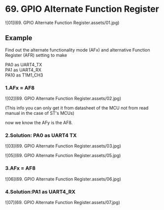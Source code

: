 # 69. GPIO Alternate Function Register



![01](69. GPIO Alternate Function Register.assets/01.jpg)

## Example

Find out the alternate functionality mode (AFx) and alternative Function Register (AFR) setting to make

PA0 as UART4_TX  
PA1 as UART4_RX  
PA10 as T1M1_CH3  

### 1.AFx = AF8

![02](69. GPIO Alternate Function Register.assets/02.jpg)

(This info you can only get it from datasheet of the MCU not from read manual in the case of ST's MCUs)

now we know the  AFy is the AF8.

### 2.Solution: PA0 as UART4 TX

![03](69. GPIO Alternate Function Register.assets/03.jpg)

![05](69. GPIO Alternate Function Register.assets/05.jpg)

### 3.AFx = AF8

![06](69. GPIO Alternate Function Register.assets/06.jpg)

### 4.Solution:PA1 as UART4_RX

![07](69. GPIO Alternate Function Register.assets/07.jpg)